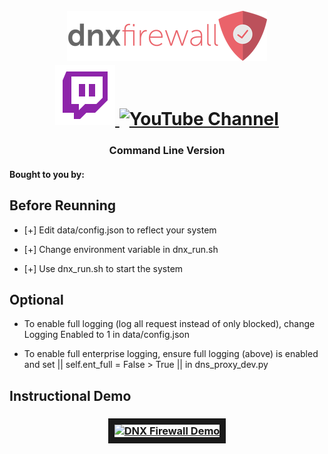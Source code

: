 <h1 align="center">
	<br>
	<img src="https://github.com/ProHackTech/DNX-FWALL-CMD/blob/master/DNX_Logo.png" alt="DNX Firewall Logo">
	<br>
	<a href="https://www.twitch.tv/dowright" target="_blank">
		<img src="https://github.com/ProHackTech/DNX-FWALL-CMD/blob/master/Readme_Social/twitch.png" alt="Twitch Stream" />
	</a>
	<a href="https://www.youtube.com/channel/UCKAiTcsiD50oZvf9h0xbvCg" target="_blank">
		<img src="https://github.com/ProHackTech/DNX-FWALL-CMD/blob/master/Readme_Social/youtube.png" alt="YouTube Channel"/>
	</a>
</h1>
<h3 align="center">
	Command Line Version
</h3>

<h4>Bought to you by: </h4>

<h2>Before Reunning</h2>

- [+] Edit data/config.json to reflect your system

- [+] Change environment variable in dnx_run.sh

- [+] Use dnx_run.sh to start the system

<h2>Optional</h2>

- To enable full logging (log all request instead of only blocked), change Logging Enabled to 1 in data/config.json

- To enable full enterprise logging, ensure full logging (above) is enabled and set || self.ent_full = False > True || in dns_proxy_dev.py

<h2>Instructional Demo</h2>

<h3 align="center">
	<a href="http://www.youtube.com/watch?feature=player_embedded&v=6NvRXlNjpOc" target="_blank">
		<img src="http://img.youtube.com/vi/6NvRXlNjpOc/0.jpg" alt="DNX Firewall Demo" width="480" height="360" border="10" />
	</a>
</h3>